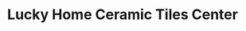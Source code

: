 ---
title: "Lucky Home Ceramic Tiles Center"
url: /bacoor/lucky-home-ceramic-tiles-center/
shop: Baustoffe
---
